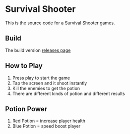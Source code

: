# Survival Shooter
This is the source code for a Survival Shooter games.

## Build
The build version
[releases page](https://github.com/ghinaramita/Survival-Shooter/releases/tag/v1.0)

## How to Play
1. Press play to start the game
2. Tap the screen and it shoot instantly
3. Kill the enemies to get the potion
4. There are different kinds of potion and different results

## Potion Power
1. Red Potion = increase player health 
2. Blue Potion = speed boost player

